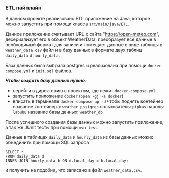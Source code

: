 ### ETL пайплайн

В данном проекте реализовано ETL приложение на Java, которое можно запустить при помощи класса `src/main/java/ETL`.

Данное приложение считывает URL с сайта "https://open-meteo.com", десериализует его в объект WeatherData, преобразует все данные в необходимый формат для записи и помещает данные в виде таблицы в `weather_data.csv` файл и в базу данных в формате двух таблиц `daily_data` и `hourly_data`.

База данных была выбрала postgres и реализована при помощи `docker-compose.yml` и `init.sql` файлов.

***Чтобы создать базу данных нужно:***
- перейти в директорию с проектом, где лежит `docker-compose.yml`
- запустить приложение `docker` (`open -gj -a docker`)
- вписать в терминале `docker-compose up -d` чтобы поднять контейнер
название контейнера: `weather_postgres`
пользователь: `pipkas`
пароль: `labubu`
название базы данных: `weather_db`

После успешного создания базы данных можно запустить приложение, 
а так же JUnit тесты при помощи `mvn test`.

Данные в таблицах `daily_data` и `hourly_data` из базы данных можно объединить при помощи SQL запроса 
```
SELECT *
FROM daily_data d
INNER JOIN hourly_data h ON d.local_day = h.local_day;
```
и получить на подобии, что записано в файл `weather_data.csv`.

